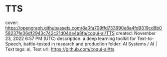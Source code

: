# TTS

cover: https://opengraph.githubassets.com/8a0fa709ffd733690e8a4fd9319cd8b058237fe36df2943c742c21d04de4a8fa/coqui-ai/TTS
created: November 23, 2022 6:57 PM (UTC)
description: a deep learning toolkit for Text-to-Speech, battle-tested in research and production
folder: AI Systems / AI | Text
tags: ai, Text
url: https://github.com/coqui-ai/tts